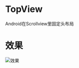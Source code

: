 # TopView
Android在Scrollview里固定头布局

# 效果

![效果](http://ww4.sinaimg.cn/large/006tNbRwgy1ffaai9yg57g30940gbq9l.gif)


